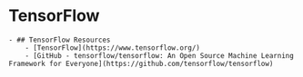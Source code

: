 # TensorFlow
	- ## TensorFlow Resources
		- [TensorFlow](https://www.tensorflow.org/)
		- [GitHub - tensorflow/tensorflow: An Open Source Machine Learning Framework for Everyone](https://github.com/tensorflow/tensorflow)